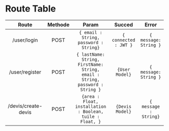 # Route Table

|Route|Methode|Param|Succed|Error|  
|:-:|:-:|:-:|:-:|:-:|
| /user/login |POST|`{ email : String, password : String}` | `{ connected : JWT }` | `{ message: String }`|
| /user/register |POST|`{ lastName: String, FirstName: String, email : String, password : String }`| `{User Model}` | `{ message: String }`|
|/devis/create-devis |POST| `{area : Float, installation : Boolean,  tuile : Float, }` | `{Devis Model}`| `{ message : String}`|
